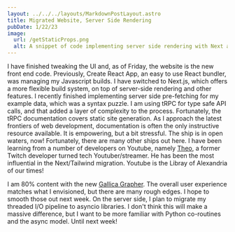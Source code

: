 ```yaml
---
layout: ../../../layouts/MarkdownPostLayout.astro
title: Migrated Website, Server Side Rendering
pubDate: 1/22/23
image:
  url: /getStaticProps.png
  alt: A snippet of code implementing server side rendering with Next and tRPC. First time using Promise.allSettled; I believe it fetches both requests without blocking.
---
```


I have finished tweaking the UI and, as of Friday, the website is the new front end code. Previously, Create React App, an easy to use React bundler, was managing my Javascript builds. I have switched to Next.js, which offers a more flexible build system, on top of server-side rendering and other features. I recently finished implementing server side pre-fetching for my example data, which was a syntax puzzle. I am using tRPC for type safe API calls, and that added a layer of complexity to the process. Fortunately, the tRPC documentation covers static site generation. As I approach the latest frontiers of web development, documentation is often the only instructive resource available. It is empowering, but a bit stressful. The ship is in open waters, now! Fortunately, there are many other ships out here. I have been learning from a number of developers on Youtube, namely [Theo](https://www.youtube.com/@t3dotgg), a former Twitch developer turned tech Youtuber/streamer. He has been the most influential in the Next/Tailwind migration. Youtube is the Libray of Alexandria of our times!

I am 80% content with the new [Gallica Grapher](https://www.gallicagrapher.com/). The overall user experience matches what I envisioned, but there are many rough edges. I hope to smooth those out next week. On the server side, I plan to migrate my threaded I/O pipeline to asyncio libraries. I don't think this will make a massive difference, but I want to be more familiar with Python co-routines and the async model. Until next week!



